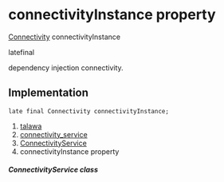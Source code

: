 
<div>

# connectivityInstance property

</div>


[Connectivity](https://pub.dev/documentation/connectivity_plus/6.1.2/connectivity_plus/Connectivity-class.html)
connectivityInstance


latefinal




dependency injection connectivity.



## Implementation

``` language-dart
late final Connectivity connectivityInstance;
```







1.  [talawa](../../index.md)
2.  [connectivity_service](../../services_third_party_service_connectivity_service/)
3.  [ConnectivityService](../../services_third_party_service_connectivity_service/ConnectivityService-class.md)
4.  connectivityInstance property

##### ConnectivityService class







